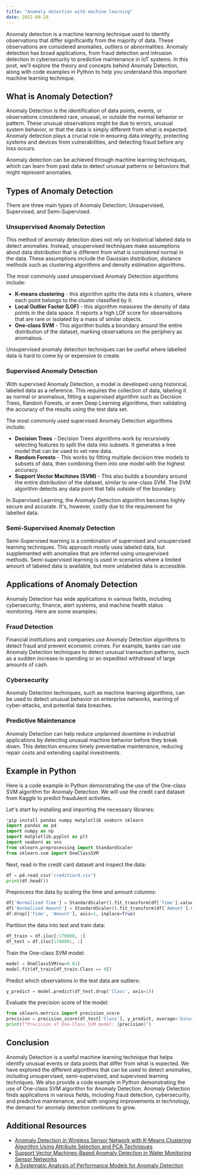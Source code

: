 ```yaml
---
title: "Anomaly detection with machine learning"
date: 2022-09-20
---
```





Anomaly detection is a machine learning technique used to identify observations that differ significantly from the majority of data. These observations are considered anomalies, outliers or abnormalities. Anomaly detection has broad applications, from fraud detection and intrusion detection in cybersecurity to predictive maintenance in IoT systems. In this post, we'll explore the theory and concepts behind Anomaly Detection, along with code examples in Python to help you understand this important machine learning technique.

## What is Anomaly Detection?
Anomaly Detection is the identification of data points, events, or observations considered rare, unusual, or outside the normal behavior or pattern. These unusual observations might be due to errors, unusual system behavior, or that the data is simply different from what is expected. Anomaly detection plays a crucial role in ensuring data integrity, protecting systems and devices from vulnerabilities, and detecting fraud before any loss occurs.

Anomaly detection can be achieved through machine learning techniques, which can learn from past data to detect unusual patterns or behaviors that might represent anomalies. 

## Types of Anomaly Detection
There are three main types of Anomaly Detection; Unsupervised, Supervised, and Semi-Supervised.

### Unsupervised Anomaly Detection
This method of anomaly detection does not rely on historical labeled data to detect anomalies. Instead, unsupervised techniques make assumptions about data distribution that is different from what is considered normal in the data. These assumptions include the Gaussian distribution, distance methods such as clustering algorithms and density estimation algorithms. 

The most commonly used unsupervised Anomaly Detection algorithms include:
- **K-means clustering** - this algorithm splits the data into k clusters, where each point belongs to the cluster classified by it.
- **Local Outlier Factor (LOF)** - this algorithm measures the density of data points in the data space. It reports a high LOF score for observations that are rare or isolated by a mass of similar objects.
- **One-class SVM** - This algorithm builds a boundary around the entire distribution of the dataset, marking observations on the periphery as anomalous.

Unsupervised anomaly detection techniques can be useful where labelled data is hard to come by or expensive to create.

### Supervised Anomaly Detection
With supervised Anomaly Detection, a model is developed using historical, labeled data as a reference. This requires the collection of data, labeling it as normal or anomalous, fitting a supervised algorithm such as Decision Trees, Random Forests, or even Deep Learning algorithms, then validating the accuracy of the results using the test data set. 

The most commonly used supervised Anomaly Detection algorithms include:
- **Decision Trees** - Decision Trees algorithms work by recursively selecting features to split the data into subsets. It generates a tree model that can be used to vet new data.
- **Random Forests** - This works by fitting multiple decision tree models to subsets of data, then combining them into one model with the highest accuracy.
- **Support Vector Machines (SVM)** - This also builds a boundary around the entire distribution of the dataset, similar to one-class SVM. The SVM algorithm detects any data point that falls outside of the boundary.

In Supervised Learning, the Anomaly Detection algorithm becomes highly secure and accurate. It's, however, costly due to the requirement for labelled data.

### Semi-Supervised Anomaly Detection
Semi-Supervised learning is a combination of supervised and unsupervised learning techniques. This approach mostly uses labeled data, but supplemented with anomalies that are inferred using unsupervised methods. Semi-supervised learning is used in scenarios where a limited amount of labeled data is available, but more unlabeled data is accessible.

## Applications of Anomaly Detection
Anomaly Detection has wide applications in various fields, including cybersecurity, finance, alert systems, and machine health status monitoring. Here are some examples;

### Fraud Detection
Financial institutions and companies use Anomaly Detection algorithms to detect fraud and prevent economic crimes. For example, banks can use Anomaly Detection techniques to detect unusual transaction patterns, such as a sudden increase in spending or an expedited withdrawal of large amounts of cash.

### Cybersecurity
Anomaly Detection techniques, such as machine learning algorithms, can be used to detect unusual behavior on enterprise networks, warning of cyber-attacks, and potential data breaches.

### Predictive Maintenance
Anomaly Detection can help reduce unplanned downtime in industrial applications by detecting unusual machine behavior before they break down. This detection ensures timely preventative maintenance, reducing repair costs and extending capital investments.

## Example in Python
Here is a code example in Python demonstrating the use of the One-class SVM algorithm for Anomaly Detection. We will use the credit card dataset from Kaggle to predict fraudulent activities.

Let's start by installing and importing the necessary libraries:

```python
!pip install pandas numpy matplotlib seaborn sklearn
import pandas as pd
import numpy as np
import matplotlib.pyplot as plt
import seaborn as sns
from sklearn.preprocessing import StandardScaler
from sklearn.svm import OneClassSVM
```

Next, read in the credit card dataset and inspect the data:

```python
df = pd.read_csv('creditcard.csv')
print(df.head())
```

Preprocess the data by scaling the time and amount columns:

```python
df['Normalized Time'] = StandardScaler().fit_transform(df['Time'].values.reshape(-1, 1))
df['Normalized Amount'] = StandardScaler().fit_transform(df['Amount'].values.reshape(-1, 1))
df.drop(['Time', 'Amount'], axis=1, inplace=True)
```

Partition the data into test and train data:

```python
df_train = df.iloc[:170000, :]
df_test = df.iloc[170000:, :]
```

Train the One-class SVM model:

```python
model = OneClassSVM(nu=0.01)
model.fit(df_train[df_train.Class == 0])
```

Predict which observations in the test data are outliers:

```python
y_predict = model.predict(df_test.drop('Class', axis=1))
```

Evaluate the precision score of the model:

```python
from sklearn.metrics import precision_score
precision = precision_score(df_test['Class'], y_predict, average='binary')
print(f"Precision of One-Class SVM model: {precision}")
```

## Conclusion
Anomaly Detection is a useful machine learning technique that helps identify unusual events or data points that differ from what is expected. We have explored the different algorithms that can be used to detect anomalies, including unsupervised, semi-supervised, and supervised learning techniques. We also provide a code example in Python demonstrating the use of One-class SVM algorithm for Anomaly Detection. Anomaly Detection finds applications in various fields, including fraud detection, cybersecurity, and predictive maintenance, and with ongoing improvements in technology, the demand for anomaly detection continues to grow.

## Additional Resources
- [Anomaly Detection in Wireless Sensor Network with K-Means Clustering Algorithm Using Attribute Selection and PCA Techniques](https://www.hindawi.com/journals/am/2017/2149328/)
- [Support Vector Machines-Based Anomaly Detection in Water Monitoring Sensor Networks](https://www.hindawi.com/journals/js/2013/191385/)
- [A Systematic Analysis of Performance Models for Anomaly Detection](https://arxiv.org/abs/2006.06821)